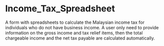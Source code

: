 # Income_Tax_Spreadsheet
A form with spreadsheets to calculate the Malaysian income tax for individuals who do not have business income. A user only need to provide information on the gross income and tax relief items, then the total chargeable income and the net tax payable are calculated automatically.
